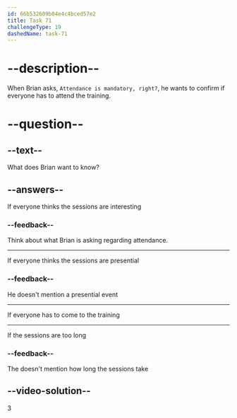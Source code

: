 ```yaml
---
id: 66b532609b04e4c4bced57e2
title: Task 71
challengeType: 19
dashedName: task-71
---
```


<!--
AUDIO REFERENCE:
Brian: We have them quarterly. But I'm planning an extra session next month because of recent security threats. Attendance is mandatory, right?
-->

# --description--

When Brian asks, `Attendance is mandatory, right?`, he wants to confirm if everyone has to attend the training.

# --question--

## --text--

What does Brian want to know?

## --answers--

If everyone thinks the sessions are interesting

### --feedback--

Think about what Brian is asking regarding attendance.

---

If everyone thinks the sessions are presential

### --feedback--

He doesn't mention a presential event

---

If everyone has to come to the training

---

If the sessions are too long

### --feedback--

The doesn't mention how long the sessions take

## --video-solution--

3
